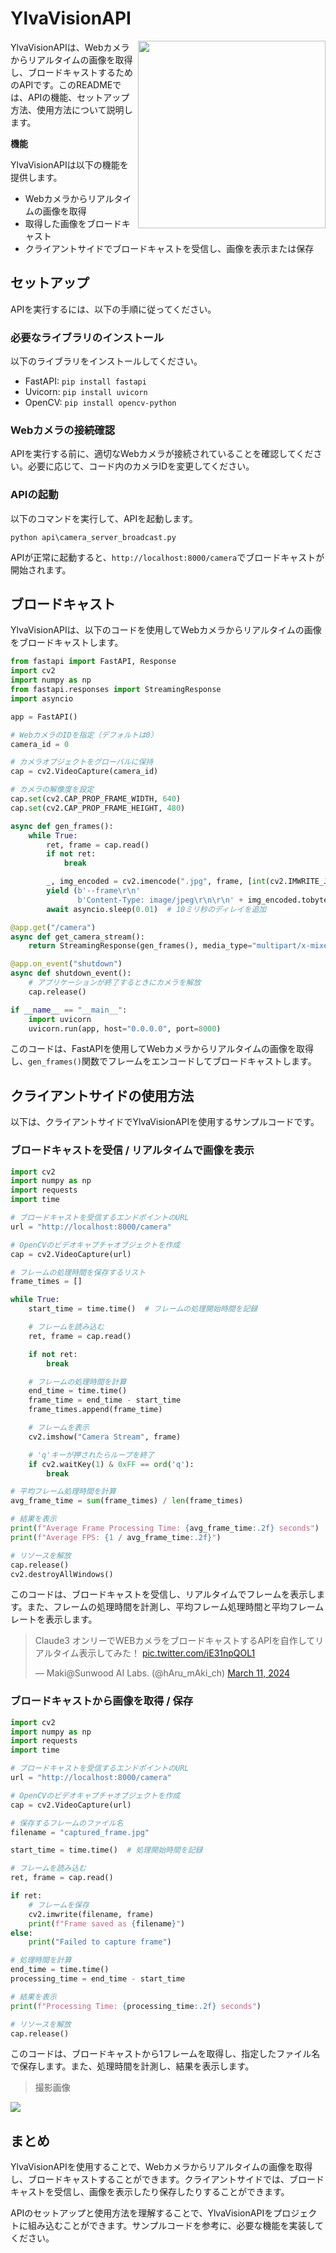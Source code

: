 # YlvaVisionAPI

<img src="https://raw.githubusercontent.com/Sunwood-ai-labs/YlvaVisionAPI/main/docs/Ylva2.png" height=300px align="right"/>

YlvaVisionAPIは、Webカメラからリアルタイムの画像を取得し、ブロードキャストするためのAPIです。このREADMEでは、APIの機能、セットアップ方法、使用方法について説明します。

**機能**

YlvaVisionAPIは以下の機能を提供します。

- Webカメラからリアルタイムの画像を取得
- 取得した画像をブロードキャスト
- クライアントサイドでブロードキャストを受信し、画像を表示または保存

## セットアップ

APIを実行するには、以下の手順に従ってください。

### 必要なライブラリのインストール

以下のライブラリをインストールしてください。

- FastAPI: `pip install fastapi`
- Uvicorn: `pip install uvicorn`
- OpenCV: `pip install opencv-python`

### Webカメラの接続確認

APIを実行する前に、適切なWebカメラが接続されていることを確認してください。必要に応じて、コード内のカメラIDを変更してください。

### APIの起動

以下のコマンドを実行して、APIを起動します。

```
python api\camera_server_broadcast.py
```

APIが正常に起動すると、`http://localhost:8000/camera`でブロードキャストが開始されます。

## ブロードキャスト

YlvaVisionAPIは、以下のコードを使用してWebカメラからリアルタイムの画像をブロードキャストします。

```python
from fastapi import FastAPI, Response
import cv2
import numpy as np
from fastapi.responses import StreamingResponse
import asyncio

app = FastAPI()

# WebカメラのIDを指定（デフォルトは0）
camera_id = 0

# カメラオブジェクトをグローバルに保持
cap = cv2.VideoCapture(camera_id)

# カメラの解像度を設定
cap.set(cv2.CAP_PROP_FRAME_WIDTH, 640)
cap.set(cv2.CAP_PROP_FRAME_HEIGHT, 480)

async def gen_frames():
    while True:
        ret, frame = cap.read()
        if not ret:
            break

        _, img_encoded = cv2.imencode(".jpg", frame, [int(cv2.IMWRITE_JPEG_QUALITY), 70])
        yield (b'--frame\r\n'
               b'Content-Type: image/jpeg\r\n\r\n' + img_encoded.tobytes() + b'\r\n')
        await asyncio.sleep(0.01)  # 10ミリ秒のディレイを追加

@app.get("/camera")
async def get_camera_stream():
    return StreamingResponse(gen_frames(), media_type="multipart/x-mixed-replace;boundary=frame")

@app.on_event("shutdown")
async def shutdown_event():
    # アプリケーションが終了するときにカメラを解放
    cap.release()

if __name__ == "__main__":
    import uvicorn
    uvicorn.run(app, host="0.0.0.0", port=8000)
```

このコードは、FastAPIを使用してWebカメラからリアルタイムの画像を取得し、`gen_frames()`関数でフレームをエンコードしてブロードキャストします。

## クライアントサイドの使用方法

以下は、クライアントサイドでYlvaVisionAPIを使用するサンプルコードです。

### ブロードキャストを受信 / リアルタイムで画像を表示

```python
import cv2
import numpy as np
import requests
import time

# ブロードキャストを受信するエンドポイントのURL
url = "http://localhost:8000/camera"

# OpenCVのビデオキャプチャオブジェクトを作成
cap = cv2.VideoCapture(url)

# フレームの処理時間を保存するリスト
frame_times = []

while True:
    start_time = time.time()  # フレームの処理開始時間を記録

    # フレームを読み込む
    ret, frame = cap.read()

    if not ret:
        break

    # フレームの処理時間を計算
    end_time = time.time()
    frame_time = end_time - start_time
    frame_times.append(frame_time)

    # フレームを表示
    cv2.imshow("Camera Stream", frame)

    # 'q'キーが押されたらループを終了
    if cv2.waitKey(1) & 0xFF == ord('q'):
        break

# 平均フレーム処理時間を計算
avg_frame_time = sum(frame_times) / len(frame_times)

# 結果を表示
print(f"Average Frame Processing Time: {avg_frame_time:.2f} seconds")
print(f"Average FPS: {1 / avg_frame_time:.2f}")

# リソースを解放
cap.release()
cv2.destroyAllWindows()
```

このコードは、ブロードキャストを受信し、リアルタイムでフレームを表示します。また、フレームの処理時間を計測し、平均フレーム処理時間と平均フレームレートを表示します。

<blockquote class="twitter-tweet"><p lang="ja" dir="ltr">Claude3 オンリーでWEBカメラをブロードキャストするAPIを自作してリアルタイム表示してみた！ <a href="https://t.co/iE31npQOL1">pic.twitter.com/iE31npQOL1</a></p>&mdash; Maki@Sunwood AI Labs. (@hAru_mAki_ch) <a href="https://twitter.com/hAru_mAki_ch/status/1767180863639609760?ref_src=twsrc%5Etfw">March 11, 2024</a></blockquote> 


### ブロードキャストから画像を取得 / 保存

```python
import cv2
import numpy as np
import requests
import time

# ブロードキャストを受信するエンドポイントのURL
url = "http://localhost:8000/camera"

# OpenCVのビデオキャプチャオブジェクトを作成
cap = cv2.VideoCapture(url)

# 保存するフレームのファイル名
filename = "captured_frame.jpg"

start_time = time.time()  # 処理開始時間を記録

# フレームを読み込む
ret, frame = cap.read()

if ret:
    # フレームを保存
    cv2.imwrite(filename, frame)
    print(f"Frame saved as {filename}")
else:
    print("Failed to capture frame")

# 処理時間を計算
end_time = time.time()
processing_time = end_time - start_time

# 結果を表示
print(f"Processing Time: {processing_time:.2f} seconds")

# リソースを解放
cap.release()
```

このコードは、ブロードキャストから1フレームを取得し、指定したファイル名で保存します。また、処理時間を計測し、結果を表示します。

> 撮影画像

![](https://raw.githubusercontent.com/Sunwood-ai-labs/YlvaVisionAPI/main/demo/captured_frame.jpg)

## まとめ

YlvaVisionAPIを使用することで、Webカメラからリアルタイムの画像を取得し、ブロードキャストすることができます。クライアントサイドでは、ブロードキャストを受信し、画像を表示したり保存したりすることができます。

APIのセットアップと使用方法を理解することで、YlvaVisionAPIをプロジェクトに組み込むことができます。サンプルコードを参考に、必要な機能を実装してください。


<script async src="https://platform.twitter.com/widgets.js" charset="utf-8"></script>